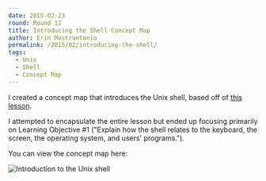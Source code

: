 ```yaml
---
date: 2015-02-23
round: Round 12
title: Introducing the Shell Concept Map
author: Erin Mastrantonio
permalink: /2015/02/introducing-the-shell/
tags:
  - Unix
  - Shell
  - Concept Map
---
```


I created a concept map that introduces the Unix shell, based off of [this lesson](http://swcarpentry.github.io/shell-novice/00-intro.html).

I attempted to encapsulate the entire lesson but ended up focusing primarily on Learning Objective #1 ("Explain how the shell relates to the keyboard, the screen, the operating system, and users' programs.").  

You can view the concept map here:

![Introduction to the Unix shell](https://www.flickr.com/photos/30635630@N08/16012585243/)
